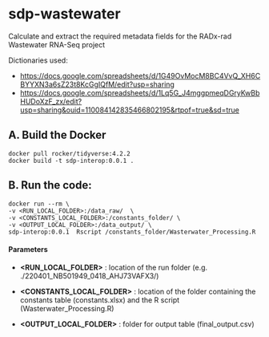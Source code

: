 # sdp-wastewater

Calculate and extract the required metadata fields for the RADx-rad Wastewater RNA-Seq project


Dictionaries used:
- https://docs.google.com/spreadsheets/d/1G49OvMocM8BC4VvQ_XH6CBYYXN3a6sZ23t8KcGgIQfM/edit?usp=sharing 
- https://docs.google.com/spreadsheets/d/1Lq5G_J4mggpmeqDGryKwBbHUDoXzF_zx/edit?usp=sharing&ouid=110084142835466802195&rtpof=true&sd=true


## A. Build the Docker
```shell
docker pull rocker/tidyverse:4.2.2
docker build -t sdp-interop:0.0.1 .
```


## B. Run the code:

```shell
docker run --rm \
-v <RUN_LOCAL_FOLDER>:/data_raw/  \
-v <CONSTANTS_LOCAL_FOLDER>:/constants_folder/ \
-v <OUTPUT_LOCAL_FOLDER>:/data_output/ \
sdp-interop:0.0.1  Rscript /constants_folder/Wasterwater_Processing.R 
```

#### Parameters

- **<RUN_LOCAL_FOLDER>** : location of the run folder (e.g. ./220401_NB501949_0418_AHJ73VAFX3/)

- **<CONSTANTS_LOCAL_FOLDER>** : location of the folder containing the constants table (constants.xlsx) and the R script (Wasterwater_Processing.R)

- **<OUTPUT_LOCAL_FOLDER>** : folder for output table (final_output.csv)
